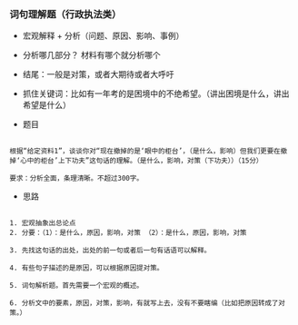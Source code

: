 ### 词句理解题（行政执法类）


- 宏观解释 + 分析（问题、原因、影响、事例）
- 分析哪几部分？ 材料有哪个就分析哪个
- 结尾：一般是对策，或者大期待或者大呼吁
- 抓住关键词：比如有一年考的是困境中的不绝希望。（讲出困境是什么，讲出希望是什么）


- 题目

```

根据“给定资料1”，谈谈你对“现在撤掉的是‘眼中的柜台’，（是什么，影响）但我们更要在撤掉‘心中的柜台’上下功夫”这句话的理解。（是什么，影响，对策（下功夫））（15分）

要求：分析全面，条理清晰。不超过300字。
```


- 思路

```

1. 宏观抽象出总论点
2. 分要：（1）：是什么，原因，影响，对策 （2）：是什么，原因，影响，对策

3. 先找这句话的出处，出处的前一句或者后一句有话语可以解释。

4. 有些句子描述的是原因，可以根据原因提对策。

5. 词句解析题。首先需要一个宏观的概述。

6. 分析文中的要素，原因，对策，影响，有就写上去，没有不要瞎编（比如把原因转成了对策。）
```
